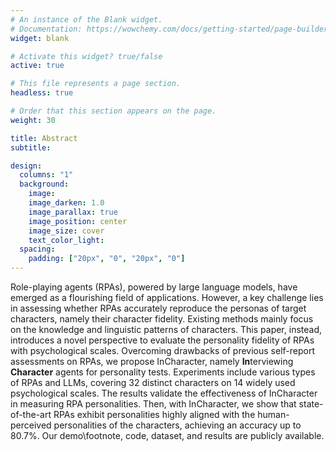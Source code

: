 ```yaml
---
# An instance of the Blank widget.
# Documentation: https://wowchemy.com/docs/getting-started/page-builder/
widget: blank

# Activate this widget? true/false
active: true

# This file represents a page section.
headless: true

# Order that this section appears on the page.
weight: 30

title: Abstract
subtitle:

design:
  columns: "1"
  background:
    image: 
    image_darken: 1.0
    image_parallax: true
    image_position: center
    image_size: cover
    text_color_light: 
  spacing:
    padding: ["20px", "0", "20px", "0"]
---
```





Role-playing agents (RPAs), powered by large language models, have emerged as a flourishing field of applications.
However, a key challenge lies in assessing whether RPAs accurately reproduce the personas of target characters, namely their character fidelity.
Existing methods mainly focus on the knowledge and linguistic patterns of characters.
This paper, instead, introduces a novel perspective to evaluate the personality fidelity of RPAs with psychological scales.
Overcoming drawbacks of previous self-report assessments on RPAs, we propose InCharacter, namely **In**terviewing **Character** agents for personality tests.
Experiments include various types of RPAs and LLMs, covering 32 distinct characters on 14 widely used psychological scales.
The results validate the effectiveness of InCharacter in measuring RPA personalities.
Then, with InCharacter, we show that state-of-the-art RPAs exhibit personalities highly aligned with the human-perceived personalities of the characters, achieving an accuracy up to 80.7\%. 
Our demo\footnote, code, dataset, and results are publicly available.